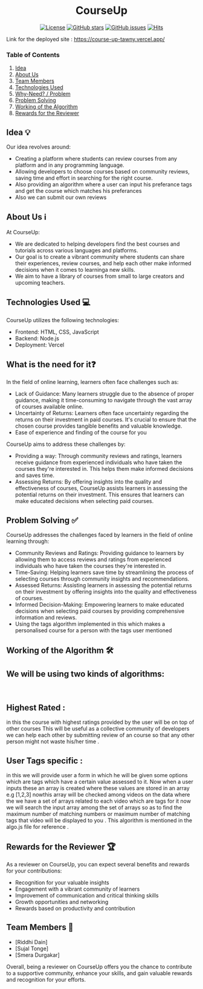 <div align="center">
<h1> CourseUp </h1>

[![License](https://img.shields.io/badge/license-MIT-blue.svg)](https://opensource.org/licenses/MIT)
[![GitHub stars](https://img.shields.io/github/stars/sankezzz/COURSE-UP.svg?style=social)](https://github.com/sankezzz/COURSE-UP/stargazers)
[![GitHub issues](https://img.shields.io/github/issues/sankezzz/COURSE-UP.svg)](https://github.com/sankezzz/COURSE-UP/issues)
[![Hits](https://hits.seeyoufarm.com/api/count/incr/badge.svg?url=sankezzz/COURSE-UP)](https://hits.seeyoufarm.com)
</div>

Link for the deployed site : https://course-up-tawny.vercel.app/


### Table of Contents
1. [Idea](##idea)
2. [About Us](#about-us)
3. [Team Members](##team-members)
4. [Technologies Used](##technologies-used)
5. [Why-Need? / Problem](##why-need--problem)
6. [Problem Solving](##problem-solving)
7. [Working of the Algorithm](##working-of-the-algorithm)
8. [Rewards for the Reviewer](##rewards-for-the-reviewer)

## Idea 💡
Our idea revolves around:
- Creating a platform where students can review courses from any platform and in any programming language.
- Allowing developers to choose courses based on community reviews, saving time and effort in searching for the right course.
- Also providing an algorithm where a user can input his preferance tags and get the course which matches his preferances
- Also we can submit our own reviews

## About Us ℹ️
At CourseUp:
- We are dedicated to helping developers find the best courses and tutorials across various languages and platforms.
- Our goal is to create a vibrant community where students can share their experiences, review courses, and help each other make informed decisions when it comes to learninga new skills.
- We aim to have a library of courses from small to large creators and upcoming teachers.

## Technologies Used 💻
CourseUp utilizes the following technologies:
- Frontend: HTML, CSS, JavaScript
- Backend: Node.js
- Deployment: Vercel

## What is the need for it❓
In the field of online learning, learners often face challenges such as:
- Lack of Guidance: Many learners struggle due to the absence of proper guidance, making it time-consuming to navigate through the vast array of courses available online.
- Uncertainty of Returns: Learners often face uncertainty regarding the returns on their investment in paid courses. It's crucial to ensure that the chosen course provides tangible benefits and valuable knowledge.
- Ease of experience and finding of the course for you

CourseUp aims to address these challenges by:
- Providing a way: Through community reviews and ratings, learners receive guidance from experienced individuals who have taken the courses they're interested in. This helps them make informed decisions and saves time.
- Assessing Returns: By offering insights into the quality and effectiveness of courses, CourseUp assists learners in assessing the potential returns on their investment. This ensures that learners can make educated decisions when selecting paid courses.

## Problem Solving ✅
CourseUp addresses the challenges faced by learners in the field of online learning through:
- Community Reviews and Ratings: Providing guidance to learners by allowing them to access reviews and ratings from experienced individuals who have taken the courses they're interested in.
- Time-Saving: Helping learners save time by streamlining the process of selecting courses through community insights and recommendations.
- Assessed Returns: Assisting learners in assessing the potential returns on their investment by offering insights into the quality and effectiveness of courses.
- Informed Decision-Making: Empowering learners to make educated decisions when selecting paid courses by providing comprehensive information and reviews.
- Using the tags algorithm implemented in this which makes a personalised course for a person with the tags user mentioned

## Working of the Algorithm 🛠️
<h2>We will be using two kinds of algorithms:</h2><br>
<h2>Highest Rated :</h2>  in this the course with highest ratings provided by the user will be on top of other courses 
This will be useful as a collective community of developers we can help each other by submitting review of an course so that any other person might not waste his/her time .<br>

<h2>User Tags specific :</h2> in this we will provide user a form in which he will be given some options which are tags which have a certain value assessed to it. Now when a user inputs these an array is created where these values are stored in an array e.g [1,2,3] nowthis array will be checked among videos on the data where the we have a set of arrays related to each video which are tags for it now we will search the input array among the set of arrays so as to find the maximum number of matching numbers or maximum number of matching tags that video will be displayed to you . This algorithm is mentioned in the algo.js file for reference .

## Rewards for the Reviewer 🏆
As a reviewer on CourseUp, you can expect several benefits and rewards for your contributions:
- Recognition for your valuable insights
- Engagement with a vibrant community of learners
- Improvement of communication and critical thinking skills
- Growth opportunities and networking
- Rewards based on productivity and contribution

## Team Members 👥
- [Riddhi Dain]
- [Sujal Tonge]
- [Smera Durgakar]

Overall, being a reviewer on CourseUp offers you the chance to contribute to a supportive community, enhance your skills, and gain valuable rewards and recognition for your efforts.
